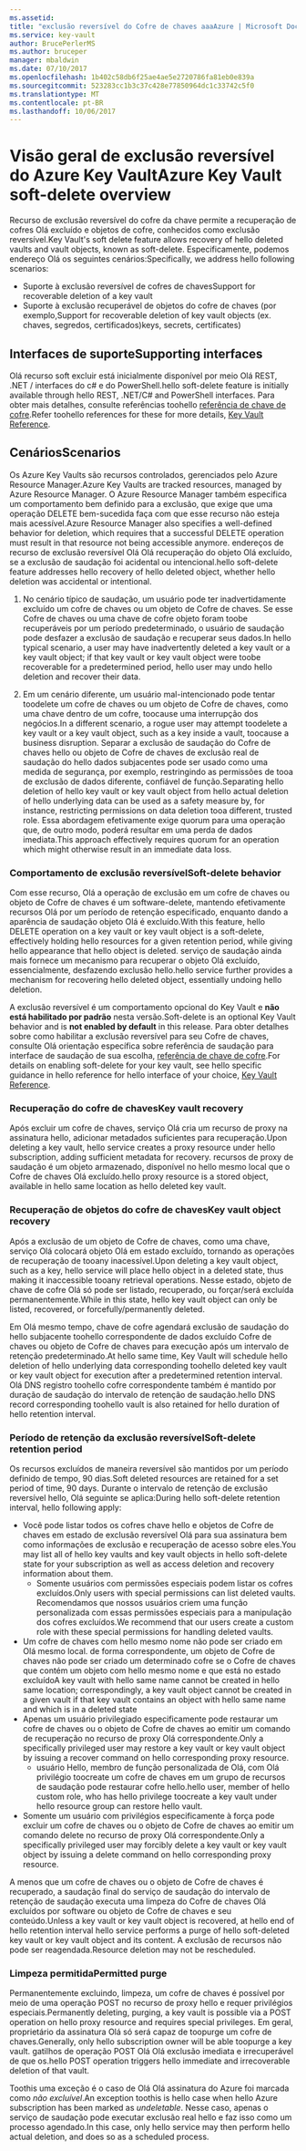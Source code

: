 ```yaml
---
ms.assetid: 
title: "exclusão reversível do Cofre de chaves aaaAzure | Microsoft Docs"
ms.service: key-vault
author: BrucePerlerMS
ms.author: bruceper
manager: mbaldwin
ms.date: 07/10/2017
ms.openlocfilehash: 1b402c58db6f25ae4ae5e2720786fa81eb0e839a
ms.sourcegitcommit: 523283cc1b3c37c428e77850964dc1c33742c5f0
ms.translationtype: MT
ms.contentlocale: pt-BR
ms.lasthandoff: 10/06/2017
---
```

# <a name="azure-key-vault-soft-delete-overview"></a><span data-ttu-id="040f7-102">Visão geral de exclusão reversível do Azure Key Vault</span><span class="sxs-lookup"><span data-stu-id="040f7-102">Azure Key Vault soft-delete overview</span></span>

<span data-ttu-id="040f7-103">Recurso de exclusão reversível do cofre da chave permite a recuperação de cofres Olá excluído e objetos de cofre, conhecidos como exclusão reversível.</span><span class="sxs-lookup"><span data-stu-id="040f7-103">Key Vault's soft delete feature allows recovery of hello deleted vaults and vault objects, known as soft-delete.</span></span> <span data-ttu-id="040f7-104">Especificamente, podemos endereço Olá os seguintes cenários:</span><span class="sxs-lookup"><span data-stu-id="040f7-104">Specifically, we address hello following scenarios:</span></span>

- <span data-ttu-id="040f7-105">Suporte à exclusão reversível de cofres de chaves</span><span class="sxs-lookup"><span data-stu-id="040f7-105">Support for recoverable deletion of a key vault</span></span>
- <span data-ttu-id="040f7-106">Suporte à exclusão recuperável de objetos do cofre de chaves (por exemplo,</span><span class="sxs-lookup"><span data-stu-id="040f7-106">Support for recoverable deletion of key vault objects (ex.</span></span> <span data-ttu-id="040f7-107">chaves, segredos, certificados)</span><span class="sxs-lookup"><span data-stu-id="040f7-107">keys, secrets, certificates)</span></span>

## <a name="supporting-interfaces"></a><span data-ttu-id="040f7-108">Interfaces de suporte</span><span class="sxs-lookup"><span data-stu-id="040f7-108">Supporting interfaces</span></span>

<span data-ttu-id="040f7-109">Olá recurso soft excluir está inicialmente disponível por meio Olá REST, .NET / interfaces do c# e do PowerShell.</span><span class="sxs-lookup"><span data-stu-id="040f7-109">hello soft-delete feature is initially available through hello REST, .NET/C# and PowerShell interfaces.</span></span> <span data-ttu-id="040f7-110">Para obter mais detalhes, consulte referências toohello [referência de chave de cofre](https://docs.microsoft.com/azure/key-vault/).</span><span class="sxs-lookup"><span data-stu-id="040f7-110">Refer toohello references for these for more details, [Key Vault Reference](https://docs.microsoft.com/azure/key-vault/).</span></span>

## <a name="scenarios"></a><span data-ttu-id="040f7-111">Cenários</span><span class="sxs-lookup"><span data-stu-id="040f7-111">Scenarios</span></span>

<span data-ttu-id="040f7-112">Os Azure Key Vaults são recursos controlados, gerenciados pelo Azure Resource Manager.</span><span class="sxs-lookup"><span data-stu-id="040f7-112">Azure Key Vaults are tracked resources, managed by Azure Resource Manager.</span></span> <span data-ttu-id="040f7-113">O Azure Resource Manager também especifica um comportamento bem definido para a exclusão, que exige que uma operação DELETE bem-sucedida faça com que esse recurso não esteja mais acessível.</span><span class="sxs-lookup"><span data-stu-id="040f7-113">Azure Resource Manager also specifies a well-defined behavior for deletion, which requires that a successful DELETE operation must result in that resource not being accessible anymore.</span></span> <span data-ttu-id="040f7-114">endereços de recurso de exclusão reversível Olá Olá recuperação do objeto Olá excluído, se a exclusão de saudação foi acidental ou intencional.</span><span class="sxs-lookup"><span data-stu-id="040f7-114">hello soft-delete feature addresses hello recovery of hello deleted object, whether hello deletion was accidental or intentional.</span></span>

1. <span data-ttu-id="040f7-115">No cenário típico de saudação, um usuário pode ter inadvertidamente excluído um cofre de chaves ou um objeto de Cofre de chaves. Se esse Cofre de chaves ou uma chave de cofre objeto foram toobe recuperáveis por um período predeterminado, o usuário de saudação pode desfazer a exclusão de saudação e recuperar seus dados.</span><span class="sxs-lookup"><span data-stu-id="040f7-115">In hello typical scenario, a user may have inadvertently deleted a key vault or a key vault object; if that key vault or key vault object were toobe recoverable for a predetermined period, hello user may undo hello deletion and recover their data.</span></span>

2. <span data-ttu-id="040f7-116">Em um cenário diferente, um usuário mal-intencionado pode tentar toodelete um cofre de chaves ou um objeto de Cofre de chaves, como uma chave dentro de um cofre, toocause uma interrupção dos negócios.</span><span class="sxs-lookup"><span data-stu-id="040f7-116">In a different scenario, a rogue user may attempt toodelete a key vault or a key vault object, such as a key inside a vault, toocause a business disruption.</span></span> <span data-ttu-id="040f7-117">Separar a exclusão de saudação do Cofre de chaves hello ou objeto de Cofre de chaves de exclusão real de saudação do hello dados subjacentes pode ser usado como uma medida de segurança, por exemplo, restringindo as permissões de tooa de exclusão de dados diferente, confiável de função.</span><span class="sxs-lookup"><span data-stu-id="040f7-117">Separating hello deletion of hello key vault or key vault object from hello actual deletion of hello underlying data can be used as a safety measure by, for instance, restricting permissions on data deletion tooa different, trusted role.</span></span> <span data-ttu-id="040f7-118">Essa abordagem efetivamente exige quorum para uma operação que, de outro modo, poderá resultar em uma perda de dados imediata.</span><span class="sxs-lookup"><span data-stu-id="040f7-118">This approach effectively requires quorum for an operation which might otherwise result in an immediate data loss.</span></span>

### <a name="soft-delete-behavior"></a><span data-ttu-id="040f7-119">Comportamento de exclusão reversível</span><span class="sxs-lookup"><span data-stu-id="040f7-119">Soft-delete behavior</span></span>

<span data-ttu-id="040f7-120">Com esse recurso, Olá a operação de exclusão em um cofre de chaves ou objeto de Cofre de chaves é um software-delete, mantendo efetivamente recursos Olá por um período de retenção especificado, enquanto dando a aparência de saudação objeto Olá é excluído.</span><span class="sxs-lookup"><span data-stu-id="040f7-120">With this feature, hello DELETE operation on a key vault or key vault object is a soft-delete, effectively holding hello resources for a given retention period, while giving hello appearance that hello object is deleted.</span></span> <span data-ttu-id="040f7-121">serviço de saudação ainda mais fornece um mecanismo para recuperar o objeto Olá excluído, essencialmente, desfazendo exclusão hello.</span><span class="sxs-lookup"><span data-stu-id="040f7-121">hello service further provides a mechanism for recovering hello deleted object, essentially undoing hello deletion.</span></span> 

<span data-ttu-id="040f7-122">A exclusão reversível é um comportamento opcional do Key Vault e **não está habilitado por padrão** nesta versão.</span><span class="sxs-lookup"><span data-stu-id="040f7-122">Soft-delete is an optional Key Vault behavior and is **not enabled by default** in this release.</span></span> <span data-ttu-id="040f7-123">Para obter detalhes sobre como habilitar a exclusão reversível para seu Cofre de chaves, consulte Olá orientação específica sobre referência de saudação para interface de saudação de sua escolha, [referência de chave de cofre](https://docs.microsoft.com/azure/key-vault/).</span><span class="sxs-lookup"><span data-stu-id="040f7-123">For details on enabling soft-delete for your key vault, see hello specific guidance in hello reference for hello interface of your choice, [Key Vault Reference](https://docs.microsoft.com/azure/key-vault/).</span></span>

### <a name="key-vault-recovery"></a><span data-ttu-id="040f7-124">Recuperação do cofre de chaves</span><span class="sxs-lookup"><span data-stu-id="040f7-124">Key vault recovery</span></span>

<span data-ttu-id="040f7-125">Após excluir um cofre de chaves, serviço Olá cria um recurso de proxy na assinatura hello, adicionar metadados suficientes para recuperação.</span><span class="sxs-lookup"><span data-stu-id="040f7-125">Upon deleting a key vault, hello service creates a proxy resource under hello subscription, adding sufficient metadata for recovery.</span></span> <span data-ttu-id="040f7-126">recursos de proxy de saudação é um objeto armazenado, disponível no hello mesmo local que o Cofre de chaves Olá excluído.</span><span class="sxs-lookup"><span data-stu-id="040f7-126">hello proxy resource is a stored object, available in hello same location as hello deleted key vault.</span></span> 

### <a name="key-vault-object-recovery"></a><span data-ttu-id="040f7-127">Recuperação de objetos do cofre de chaves</span><span class="sxs-lookup"><span data-stu-id="040f7-127">Key vault object recovery</span></span>

<span data-ttu-id="040f7-128">Após a exclusão de um objeto de Cofre de chaves, como uma chave, serviço Olá colocará objeto Olá em estado excluído, tornando as operações de recuperação de tooany inacessível.</span><span class="sxs-lookup"><span data-stu-id="040f7-128">Upon deleting a key vault object, such as a key, hello service will place hello object in a deleted state, thus making it inaccessible tooany retrieval operations.</span></span> <span data-ttu-id="040f7-129">Nesse estado, objeto de chave de cofre Olá só pode ser listado, recuperado, ou forçar/será excluída permanentemente.</span><span class="sxs-lookup"><span data-stu-id="040f7-129">While in this state, hello key vault object can only be listed, recovered, or forcefully/permanently deleted.</span></span> 

<span data-ttu-id="040f7-130">Em Olá mesmo tempo, chave de cofre agendará exclusão de saudação do hello subjacente toohello correspondente de dados excluído Cofre de chaves ou objeto de Cofre de chaves para execução após um intervalo de retenção predeterminado.</span><span class="sxs-lookup"><span data-stu-id="040f7-130">At hello same time, Key Vault will schedule hello deletion of hello underlying data corresponding toohello deleted key vault or key vault object for execution after a predetermined retention interval.</span></span> <span data-ttu-id="040f7-131">Olá DNS registro toohello cofre correspondente também é mantido por duração de saudação do intervalo de retenção de saudação.</span><span class="sxs-lookup"><span data-stu-id="040f7-131">hello DNS record corresponding toohello vault is also retained for hello duration of hello retention interval.</span></span>

### <a name="soft-delete-retention-period"></a><span data-ttu-id="040f7-132">Período de retenção da exclusão reversível</span><span class="sxs-lookup"><span data-stu-id="040f7-132">Soft-delete retention period</span></span>

<span data-ttu-id="040f7-133">Os recursos excluídos de maneira reversível são mantidos por um período definido de tempo, 90 dias.</span><span class="sxs-lookup"><span data-stu-id="040f7-133">Soft deleted resources are retained for a set period of time, 90 days.</span></span> <span data-ttu-id="040f7-134">Durante o intervalo de retenção de exclusão reversível hello, Olá seguinte se aplica:</span><span class="sxs-lookup"><span data-stu-id="040f7-134">During hello soft-delete retention interval, hello following apply:</span></span>

- <span data-ttu-id="040f7-135">Você pode listar todos os cofres chave hello e objetos de Cofre de chaves em estado de exclusão reversível Olá para sua assinatura bem como informações de exclusão e recuperação de acesso sobre eles.</span><span class="sxs-lookup"><span data-stu-id="040f7-135">You may list all of hello key vaults and key vault objects in hello soft-delete state for your subscription as well as access deletion and recovery information about them.</span></span>
    - <span data-ttu-id="040f7-136">Somente usuários com permissões especiais podem listar os cofres excluídos.</span><span class="sxs-lookup"><span data-stu-id="040f7-136">Only users with special permissions can list deleted vaults.</span></span> <span data-ttu-id="040f7-137">Recomendamos que nossos usuários criem uma função personalizada com essas permissões especiais para a manipulação dos cofres excluídos.</span><span class="sxs-lookup"><span data-stu-id="040f7-137">We recommend that our users create a custom role with these special permissions for handling deleted vaults.</span></span>
- <span data-ttu-id="040f7-138">Um cofre de chaves com hello mesmo nome não pode ser criado em Olá mesmo local. de forma correspondente, um objeto de Cofre de chaves não pode ser criado um determinado cofre se o Cofre de chaves que contém um objeto com hello mesmo nome e que está no estado excluído</span><span class="sxs-lookup"><span data-stu-id="040f7-138">A key vault with hello same name cannot be created in hello same location; correspondingly, a key vault object cannot be created in a given vault if that key vault contains an object with hello same name and which is in a deleted state</span></span> 
- <span data-ttu-id="040f7-139">Apenas um usuário privilegiado especificamente pode restaurar um cofre de chaves ou o objeto de Cofre de chaves ao emitir um comando de recuperação no recurso de proxy Olá correspondente.</span><span class="sxs-lookup"><span data-stu-id="040f7-139">Only a specifically privileged user may restore a key vault or key vault object by issuing a recover command on hello corresponding proxy resource.</span></span>
    - <span data-ttu-id="040f7-140">usuário Hello, membro de função personalizada de Olá, com Olá privilégio toocreate um cofre de chaves em um grupo de recursos de saudação pode restaurar cofre hello.</span><span class="sxs-lookup"><span data-stu-id="040f7-140">hello user, member of hello custom role, who has hello privilege toocreate a key vault under hello resource group can restore hello vault.</span></span>
- <span data-ttu-id="040f7-141">Somente um usuário com privilégios especificamente à força pode excluir um cofre de chaves ou o objeto de Cofre de chaves ao emitir um comando delete no recurso de proxy Olá correspondente.</span><span class="sxs-lookup"><span data-stu-id="040f7-141">Only a specifically privileged user may forcibly delete a key vault or key vault object by issuing a delete command on hello corresponding proxy resource.</span></span>

<span data-ttu-id="040f7-142">A menos que um cofre de chaves ou o objeto de Cofre de chaves é recuperado, a saudação final do serviço de saudação do intervalo de retenção de saudação executa uma limpeza do Cofre de chaves Olá excluídos por software ou objeto de Cofre de chaves e seu conteúdo.</span><span class="sxs-lookup"><span data-stu-id="040f7-142">Unless a key vault or key vault object is recovered, at hello end of hello retention interval hello service performs a purge of hello soft-deleted key vault or key vault object and its content.</span></span> <span data-ttu-id="040f7-143">A exclusão de recursos não pode ser reagendada.</span><span class="sxs-lookup"><span data-stu-id="040f7-143">Resource deletion may not be rescheduled.</span></span>

### <a name="permitted-purge"></a><span data-ttu-id="040f7-144">Limpeza permitida</span><span class="sxs-lookup"><span data-stu-id="040f7-144">Permitted purge</span></span>

<span data-ttu-id="040f7-145">Permanentemente excluindo, limpeza, um cofre de chaves é possível por meio de uma operação POST no recurso de proxy hello e requer privilégios especiais.</span><span class="sxs-lookup"><span data-stu-id="040f7-145">Permanently deleting, purging, a key vault is possible via a POST operation on hello proxy resource and requires special privileges.</span></span> <span data-ttu-id="040f7-146">Em geral, proprietário da assinatura Olá só será capaz de toopurge um cofre de chaves.</span><span class="sxs-lookup"><span data-stu-id="040f7-146">Generally, only hello subscription owner will be able toopurge a key vault.</span></span> <span data-ttu-id="040f7-147">gatilhos de operação POST Olá Olá exclusão imediata e irrecuperável de que os.</span><span class="sxs-lookup"><span data-stu-id="040f7-147">hello POST operation triggers hello immediate and irrecoverable deletion of that vault.</span></span> 

<span data-ttu-id="040f7-148">Toothis uma exceção é o caso de Olá Olá assinatura do Azure foi marcada como *não excluível*.</span><span class="sxs-lookup"><span data-stu-id="040f7-148">An exception toothis is hello case when hello Azure subscription has been marked as *undeletable*.</span></span> <span data-ttu-id="040f7-149">Nesse caso, apenas o serviço de saudação pode executar exclusão real hello e faz isso como um processo agendado.</span><span class="sxs-lookup"><span data-stu-id="040f7-149">In this case, only hello service may then perform hello actual deletion, and does so as a scheduled process.</span></span> 



